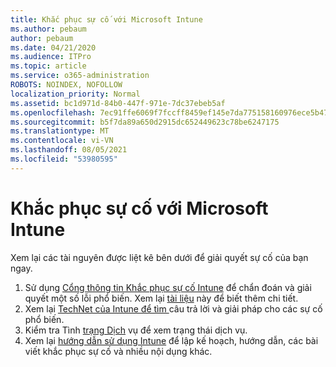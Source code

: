 ```yaml
---
title: Khắc phục sự cố với Microsoft Intune
ms.author: pebaum
author: pebaum
ms.date: 04/21/2020
ms.audience: ITPro
ms.topic: article
ms.service: o365-administration
ROBOTS: NOINDEX, NOFOLLOW
localization_priority: Normal
ms.assetid: bc1d971d-84b0-447f-971e-7dc37ebeb5af
ms.openlocfilehash: 7ec91ffe6069f7fccff8459ef145e7da775158160976ece5b4745499ac5e1fa6
ms.sourcegitcommit: b5f7da89a650d2915dc652449623c78be6247175
ms.translationtype: MT
ms.contentlocale: vi-VN
ms.lasthandoff: 08/05/2021
ms.locfileid: "53980595"
---
```

# <a name="troubleshoot-issues-with-microsoft-intune"></a>Khắc phục sự cố với Microsoft Intune

Xem lại các tài nguyên được liệt kê bên dưới để giải quyết sự cố của bạn ngay.
  
1. Sử dụng [Cổng thông tin Khắc phục sự cố Intune](https://devicemanagement.microsoft.com/#blade/Microsoft_Intune_DeviceSettings/TroubleshootBlade) để chẩn đoán và giải quyết một số lỗi phổ biến. Xem lại [tài liệu](https://docs.microsoft.com/intune/help-desk-operators) này để biết thêm chi tiết.  
2. Xem lại [TechNet của Intune để tìm ](https://social.technet.microsoft.com/forums/home?forum=microsoftintuneprod)câu trả lời và giải pháp cho các sự cố phổ biến.  
3. Kiểm tra Tình [trạng Dịch](https://portal.office.com/AdminPortal/Home#/servicehealth) vụ để xem trạng thái dịch vụ.   
4. Xem lại [hướng dẫn sử dụng Intune](https://docs.microsoft.com/intune/) để lập kế hoạch, hướng dẫn, các bài viết khắc phục sự cố và nhiều nội dụng khác. 